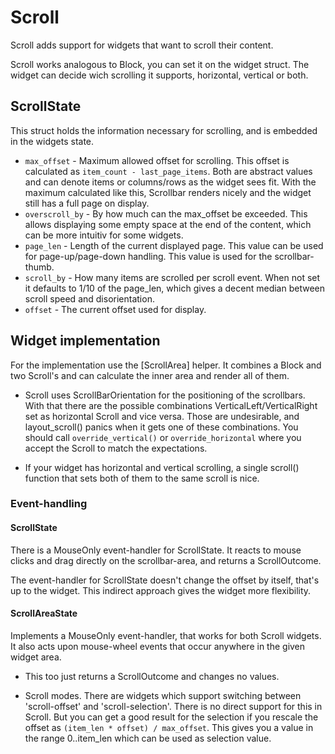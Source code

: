 # Scroll

Scroll adds support for widgets that want to scroll their content.

Scroll works analogous to Block, you can set it on the widget struct.
The widget can decide wich scrolling it supports, horizontal, vertical
or both.

## ScrollState

This struct holds the information necessary for scrolling, and is
embedded in the widgets state.

* `max_offset` - Maximum allowed offset for scrolling. This offset is
  calculated as `item_count - last_page_items`. Both are abstract
  values and can denote items or columns/rows as the widget sees fit.
  With the maximum calculated like this, Scrollbar renders nicely
  and the widget still has a full page on display.
* `overscroll_by` - By how much can the max_offset be exceeded.
  This allows displaying some empty space at the end of the content,
  which can be more intuitiv for some widgets.
* `page_len` - Length of the current displayed page. This value
  can be used for page-up/page-down handling. This value is used
  for the scrollbar-thumb.
* `scroll_by` - How many items are scrolled per scroll event.
  When not set it defaults to 1/10 of the page_len, which gives a
  decent median between scroll speed and disorientation.
* `offset` - The current offset used for display.

## Widget implementation

For the implementation use the [ScrollArea] helper. It combines a Block
and two Scroll's and can calculate the inner area and render all of them.

* Scroll uses ScrollBarOrientation for the positioning of the scrollbars.
  With that there are the possible combinations VerticalLeft/VerticalRight
  set as horizontal Scroll and vice versa.
  Those are undesirable, and layout_scroll() panics when it gets one of
  these combinations. You should call `override_vertical()` or `override_horizontal`
  where you accept the Scroll to match the expectations.

* If your widget has horizontal and vertical scrolling, a single scroll() function
  that sets both of them to the same scroll is nice.

### Event-handling

#### ScrollState

There is a MouseOnly event-handler for ScrollState. It reacts to mouse
clicks and drag directly on the scrollbar-area, and returns a
ScrollOutcome.

The event-handler for ScrollState doesn't change the offset by itself,
that's up to the widget. This indirect approach gives the widget more
flexibility.

#### ScrollAreaState

Implements a MouseOnly event-handler, that works for both Scroll widgets.
It also acts upon mouse-wheel events that occur anywhere in the given
widget area.

* This too just returns a ScrollOutcome and changes no values.

* Scroll modes. There are widgets which support switching between
  'scroll-offset' and 'scroll-selection'. There is no direct support
  for this in Scroll. But you can get a good result for the selection
  if you rescale the offset as `(item_len * offset) / max_offset`.
  This gives you a value in the range 0..item_len which can be used
  as selection value.
